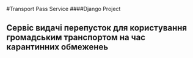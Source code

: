 #Transport Pass Service
####Django Project
## Сервіс видачі перепусток для користування громадським транспортом на час карантинних обмеженеь
